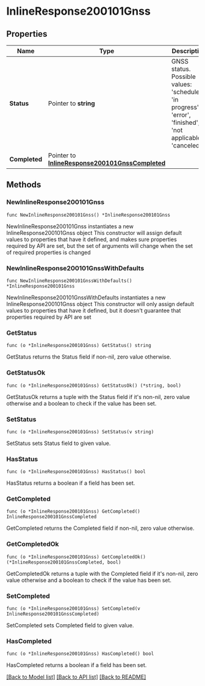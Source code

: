 # InlineResponse200101Gnss

## Properties

Name | Type | Description | Notes
------------ | ------------- | ------------- | -------------
**Status** | Pointer to **string** | GNSS status. Possible values: &#39;scheduled&#39;, &#39;in progress&#39;, &#39;error&#39;, &#39;finished&#39;, &#39;not applicable&#39;, &#39;canceled&#39; | [optional] 
**Completed** | Pointer to [**InlineResponse200101GnssCompleted**](InlineResponse200101GnssCompleted.md) |  | [optional] 

## Methods

### NewInlineResponse200101Gnss

`func NewInlineResponse200101Gnss() *InlineResponse200101Gnss`

NewInlineResponse200101Gnss instantiates a new InlineResponse200101Gnss object
This constructor will assign default values to properties that have it defined,
and makes sure properties required by API are set, but the set of arguments
will change when the set of required properties is changed

### NewInlineResponse200101GnssWithDefaults

`func NewInlineResponse200101GnssWithDefaults() *InlineResponse200101Gnss`

NewInlineResponse200101GnssWithDefaults instantiates a new InlineResponse200101Gnss object
This constructor will only assign default values to properties that have it defined,
but it doesn't guarantee that properties required by API are set

### GetStatus

`func (o *InlineResponse200101Gnss) GetStatus() string`

GetStatus returns the Status field if non-nil, zero value otherwise.

### GetStatusOk

`func (o *InlineResponse200101Gnss) GetStatusOk() (*string, bool)`

GetStatusOk returns a tuple with the Status field if it's non-nil, zero value otherwise
and a boolean to check if the value has been set.

### SetStatus

`func (o *InlineResponse200101Gnss) SetStatus(v string)`

SetStatus sets Status field to given value.

### HasStatus

`func (o *InlineResponse200101Gnss) HasStatus() bool`

HasStatus returns a boolean if a field has been set.

### GetCompleted

`func (o *InlineResponse200101Gnss) GetCompleted() InlineResponse200101GnssCompleted`

GetCompleted returns the Completed field if non-nil, zero value otherwise.

### GetCompletedOk

`func (o *InlineResponse200101Gnss) GetCompletedOk() (*InlineResponse200101GnssCompleted, bool)`

GetCompletedOk returns a tuple with the Completed field if it's non-nil, zero value otherwise
and a boolean to check if the value has been set.

### SetCompleted

`func (o *InlineResponse200101Gnss) SetCompleted(v InlineResponse200101GnssCompleted)`

SetCompleted sets Completed field to given value.

### HasCompleted

`func (o *InlineResponse200101Gnss) HasCompleted() bool`

HasCompleted returns a boolean if a field has been set.


[[Back to Model list]](../README.md#documentation-for-models) [[Back to API list]](../README.md#documentation-for-api-endpoints) [[Back to README]](../README.md)


